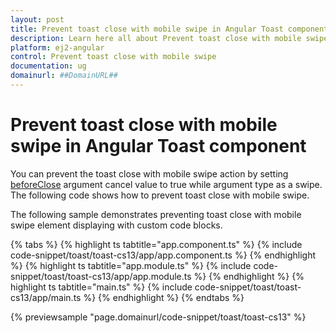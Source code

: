 ```yaml
---
layout: post
title: Prevent toast close with mobile swipe in Angular Toast component | Syncfusion
description: Learn here all about Prevent toast close with mobile swipe in Syncfusion Angular Toast component of Syncfusion Essential JS 2 and more.
platform: ej2-angular
control: Prevent toast close with mobile swipe 
documentation: ug
domainurl: ##DomainURL##
---
```


# Prevent toast close with mobile swipe in Angular Toast component

You can prevent the toast close with mobile swipe action by setting [beforeClose](https://ej2.syncfusion.com/angular/documentation/api/toast/#beforeClose) argument cancel value to true while argument type as a swipe. The following code shows how to prevent toast close with mobile swipe.

The following sample demonstrates preventing toast close with mobile swipe element displaying with custom code blocks.

{% tabs %}
{% highlight ts tabtitle="app.component.ts" %}
{% include code-snippet/toast/toast-cs13/app/app.component.ts %}
{% endhighlight %}
{% highlight ts tabtitle="app.module.ts" %}
{% include code-snippet/toast/toast-cs13/app/app.module.ts %}
{% endhighlight %}
{% highlight ts tabtitle="main.ts" %}
{% include code-snippet/toast/toast-cs13/app/main.ts %}
{% endhighlight %}
{% endtabs %}
  
{% previewsample "page.domainurl/code-snippet/toast/toast-cs13" %}